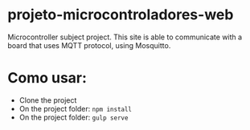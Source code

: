 # projeto-microcontroladores-web

Microcontroller subject project.
This site is able to communicate with a board that uses MQTT protocol, using Mosquitto.

# Como usar:

- Clone the project
- On the project folder: `npm install`
- On the project folder: `gulp serve`
